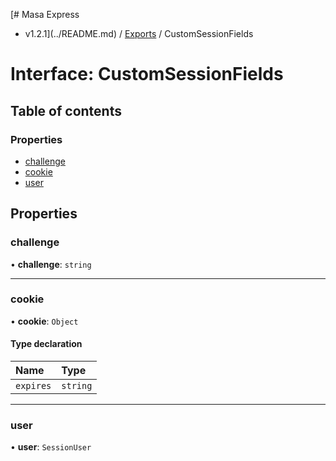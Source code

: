 [# Masa Express
 - v1.2.1](../README.md) / [Exports](../modules.md) / CustomSessionFields

# Interface: CustomSessionFields

## Table of contents

### Properties

- [challenge](CustomSessionFields.md#challenge)
- [cookie](CustomSessionFields.md#cookie)
- [user](CustomSessionFields.md#user)

## Properties

### challenge

• **challenge**: `string`

___

### cookie

• **cookie**: `Object`

#### Type declaration

| Name | Type |
| :------ | :------ |
| `expires` | `string` |

___

### user

• **user**: `SessionUser`
